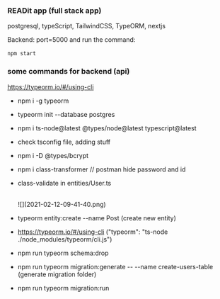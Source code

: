 ### READit app (full stack app)

postgresql, typeScript, TailwindCSS, TypeORM, nextjs

Backend: port=5000 and run the command:

```
npm start
```

### some commands for backend (api)

https://typeorm.io/#/using-cli

- npm i -g typeorm
- typeorm init --database postgres
- npm i ts-node@latest @types/node@latest typescript@latest
- check tsconfig file, adding stuff
- npm i -D @types/bcrypt
- npm i class-transformer // postman hide password and id
- class-validate in entities/User.ts

  <br>
  ![](2021-02-12-09-41-40.png)
  <br>

- typeorm entity:create --name Post (create new entity)
- https://typeorm.io/#/using-cli ("typeorm": "ts-node ./node_modules/typeorm/cli.js")
- npm run typeorm schema:drop
- npm run typeorm migration:generate -- --name create-users-table (generate migration folder)
- npm run typeorm migration:run
